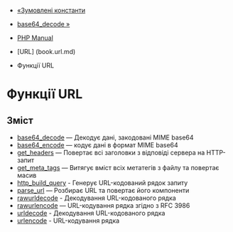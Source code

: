 - [«Зумовлені константи](url.constants.md)
- [base64_decode »](function.base64-decode.md)

- [PHP Manual](index.md)
- [URL] (book.url.md)
- Функції URL

# Функції URL

## Зміст

- [base64_decode](function.base64-decode.md) — Декодує дані,
закодовані MIME base64
- [base64_encode](function.base64-encode.md) — кодує дані в
формат MIME base64
- [get_headers](function.get-headers.md) — Повертає всі заголовки
з відповіді сервера на HTTP-запит
- [get_meta_tags](function.get-meta-tags.md) — Витягує вміст
всіх метатегів з файлу та повертає масив
- [http_build_query](function.http-build-query.md) - Генерує
URL-кодований рядок запиту
- [parse_url](function.parse-url.md) — Розбирає URL та повертає
його компоненти
- [rawurldecode](function.rawurldecode.md) - Декодування
URL-кодованого рядка
- [rawurlencode](function.rawurlencode.md) — URL-кодування рядка
згідно з RFC 3986
- [urldecode](function.urldecode.md) - Декодування
URL-кодованого рядка
- [urlencode](function.urlencode.md) - URL-кодування рядка
